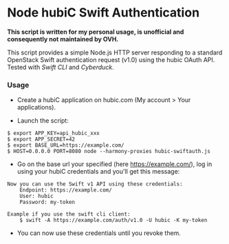 # Node hubiC Swift Authentication

**This script is written for my personal usage, is unofficial and consequently
not maintained by OVH.**

This script provides a simple Node.js HTTP server responding to a standard
OpenStack Swift authentication request (v1.0) using the hubic OAuth API.
Tested with *Swift CLI* and *Cyberduck*.

### Usage

*  Create a hubiC application on hubic.com (My account > Your applications).

* Launch the script:
```
$ export APP_KEY=api_hubic_xxx
$ export APP_SECRET=42
$ export BASE_URL=https://example.com/
$ HOST=0.0.0.0 PORT=8080 node --harmony-proxies hubic-swiftauth.js
```

* Go on the base url your specified (here https://example.com/), log in using
your hubiC credentials and you'll get this message:

```
Now you can use the Swift v1 API using these credentials:
	Endpoint: https://example.com/
	User: hubic
	Password: my-token

Example if you use the swift cli client:
	$ swift -A https://example.com/auth/v1.0 -U hubic -K my-token
```

* You can now use these credentials until you revoke them.
